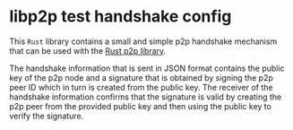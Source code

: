 # libp2p test handshake config

This `Rust` library contains a small and simple p2p handshake mechanism that can be used with the [Rust p2p library](https://github.com/libp2p/rust-libp2p).

The handshake information that is sent in JSON format contains the public key of the p2p node and a signature that is obtained by signing
the p2p peer ID which in turn is created from the public key. The receiver of the handshake information confirms that the signature is valid by
creating the p2p peer from the provided public key and then using the public key to verify the signature.